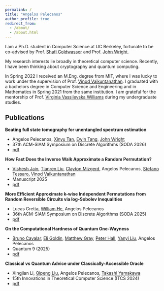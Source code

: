 ```yaml
---
permalink: /
title: "Angelos Pelecanos"
author_profile: true
redirect_from: 
  - /about/
  - /about.html
---
```


I am a Ph.D. student in Computer Science at UC Berkeley, fortunate to be co-advised by Prof. [Shafi Goldwasser](https://math.mit.edu/directory/profile.html?pid=1088) and Prof. [John Wright](https://people.eecs.berkeley.edu/~jswright/).

My research interests lie broadly in theoretical computer science. Recently, I have been thinking about cryptography and quantum computing.

In Spring 2022 I received an M.Eng. degree from MIT, where I was lucky to work under the supervision of Prof. [Vinod Vaikuntanathan](https://people.csail.mit.edu/vinodv/). I graduated with a bachelors degree in Computer Science and Engineering and in Mathematics in Spring 2021 from the same institution. I am grateful for the mentorship of Prof. [Virginia Vassilevska Williams](https://people.csail.mit.edu/virgi) during my undergraduate studies.

## Publications

**Beating full state tomography for unentangled spectrum estimation**
* Angelos Pelecanos, [Xinyu Tan](https://norahtan.github.io/), [Ewin Tang](https://ewintang.com/), [John Wright](https://people.eecs.berkeley.edu/~jswright/)
* 37th ACM-SIAM Symposium on Discrete Algorithms (SODA 2026)
* [pdf](https://arxiv.org/abs/2504.02785)

**How Fast Does the Inverse Walk Approximate a Random Permutation?**
* [Vishesh Jain](https://jainvishesh.github.io/), [Tianren Liu](https://liutianren.com/), [Clayton Mizgerd](https://homepages.math.uic.edu/~cmizge2/), Angelos Pelecanos, [Stefano Tessaro](https://homes.cs.washington.edu/~tessaro/), [Vinod Vaikuntanathan](http://people.csail.mit.edu/vinodv/)
* Manuscript 2025
* [pdf](https://eprint.iacr.org/2024/1795)

**More Efficient Approximate k-wise Independent Permutations from Random Reversible Circuits via log-Sobolev Inequalities**
* Lucas Gretta, [William He](https://wrhe.github.io/), Angelos Pelecanos
* 36th ACM-SIAM Symposium on Discrete Algorithms (SODA 2025)
* [pdf](https://arxiv.org/abs/2406.08499)

**On the Computational Hardness of Quantum One-Wayness**
* [Bruno Cavalar](https://brunopc.github.io/), [Eli Goldin](https://eligoldin.com/), [Matthew Gray](https://www.graytmatter.com/), [Peter Hall](https://simons.berkeley.edu/people/peter-hall), [Yanyi Liu](https://www.cs.cornell.edu/~yanyiliu//), Angelos Pelecanos
* Quantum 9 (2025)
* [pdf](https://arxiv.org/abs/2312.08363)

**Classical vs Quantum Advice under Classically-Accessible Oracle**
* Xingjian Li, [Qipeng Liu](https://sites.google.com/view/qipengliu/home), Angelos Pelecanos, [Takashi Yamakawa](https://sites.google.com/view/takashiyamakawa)
* 15th Innovations in Theoretical Computer Science (ITCS 2024)
* [pdf](https://arxiv.org/abs/2303.04298)